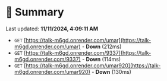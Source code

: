 # 📖 Summary
Last updated: **11/11/2024, 4:09:11 AM**

- `GET` [https://talk-m6gd.onrender.com/umar](https://talk-m6gd.onrender.com/umar) - **Down** (212ms)
- `GET` [https://talk-m6gd.onrender.com/9337](https://talk-m6gd.onrender.com/9337) - **Down** (114ms)
- `GET` [https://talk-m6gd.onrender.com/umar920](https://talk-m6gd.onrender.com/umar920) - **Down** (130ms)
